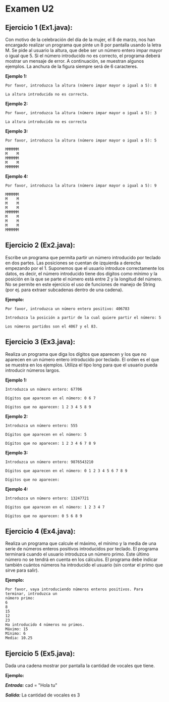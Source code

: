 # Examen U2

Ejercicio 1 (Ex1.java):
------------

Con motivo de la celebración del día de la mujer, el 8 de marzo, nos han encargado
realizar un programa que pinte un 8 por pantalla usando la letra M. Se pide al usuario
la altura, que debe ser un número entero impar mayor o igual que 5. Si el número
introducido no es correcto, el programa deberá mostrar un mensaje de error. A
continuación, se muestran algunos ejemplos. La anchura de la figura siempre será de 6
caracteres.

**Ejemplo 1:**
```
Por favor, introduzca la altura (número impar mayor o igual a 5): 8

La altura introducida no es correcta.
```
**Ejemplo 2:**
```
Por favor, introduzca la altura (número impar mayor o igual a 5): 3

La altura introducida no es correcta
```
**Ejemplo 3:**
```
Por favor, introduzca la altura (número impar mayor o igual a 5): 5

MMMMMM
M    M
MMMMMM
M    M
MMMMMM
```

**Ejemplo 4:**
```
Por favor, introduzca la altura (número impar mayor o igual a 5): 9

MMMMMM
M    M
M    M
M    M
MMMMMM
M    M
M    M
M    M
MMMMMM
```

Ejercicio 2 (Ex2.java):
------------

Escribe un programa que permita partir un número introducido por teclado en dos
partes. Las posiciones se cuentan de izquierda a derecha empezando por
el 1. Suponemos que el usuario introduce correctamente los datos, es decir, el número
introducido tiene dos dígitos como mínimo y la posición en la que
se parte el número está entre 2 y la longitud del número. No se permite en este
ejercicio el uso de funciones de manejo de String (por ej. para extraer
subcadenas dentro de una cadena).

**Ejemplo:**
```
Por favor, introduzca un número entero positivo: 406783

Introduzca la posición a partir de la cual quiere partir el número: 5

Los números partidos son el 4067 y el 83.
```

Ejercicio 3 (Ex3.java):
------------

Realiza un programa que diga los dígitos que aparecen y los que no aparecen en un
número entero introducido por teclado. El orden es el que se muestra en
los ejemplos. Utiliza el tipo long para que el usuario pueda introducir números
largos.

**Ejemplo 1:**
```
Introduzca un número entero: 67706

Dígitos que aparecen en el número: 0 6 7

Dígitos que no aparecen: 1 2 3 4 5 8 9
```
**Ejemplo 2:**
```
Introduzca un número entero: 555

Dígitos que aparecen en el número: 5

Dígitos que no aparecen: 1 2 3 4 6 7 8 9
```
**Ejemplo 3:**
```
Introduzca un número entero: 9876543210

Dígitos que aparecen en el número: 0 1 2 3 4 5 6 7 8 9

Dígitos que no aparecen:
```
**Ejemplo 4:**
```
Introduzca un número entero: 13247721

Dígitos que aparecen en el número: 1 2 3 4 7

Dígitos que no aparecen: 0 5 6 8 9
```

Ejercicio 4 (Ex4.java):
------------
Realiza un programa que calcule el máximo, el mínimo y la media de una serie de
números enteros positivos introducidos por teclado. El programa terminará
cuando el usuario introduzca un número primo. Este último número no se tendrá en
cuenta en los cálculos. El programa debe indicar también cuántos
números ha introducido el usuario (sin contar el primo que sirve para salir).

**Ejemplo:**
```
Por favor, vaya introduciendo números enteros positivos. Para terminar, introduzca un
número primo:
6
8
15
12
23
Ha introducido 4 números no primos.
Máximo: 15
Mínimo: 6
Media: 10.25
```

Ejercicio 5 (Ex5.java):
------------
Dada una cadena mostrar por pantalla la cantidad de vocales que tiene.

**Ejemplo:**

**_Entrada:_** cad = "Hola tu"

**_Salida:_** La cantidad de vocales es 3